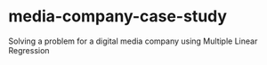 # media-company-case-study
Solving a problem for a digital media company using Multiple Linear Regression
